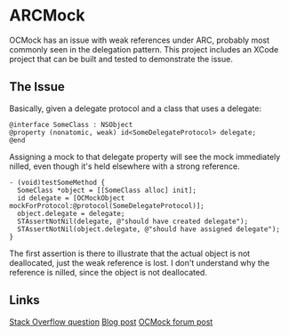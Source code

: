 # ARCMock

OCMock has an issue with weak references under ARC, probably most commonly seen
in the delegation pattern. This project includes an XCode project that can be
built and tested to demonstrate the issue.

## The Issue

Basically, given a delegate protocol and a class that uses a delegate:

    @interface SomeClass : NSObject
    @property (nonatomic, weak) id<SomeDelegateProtocol> delegate;
    @end

Assigning a mock to that delegate property will see the mock immediately
nilled, even though it's held elsewhere with a strong reference.

    - (void)testSomeMethod {
      SomeClass *object = [[SomeClass alloc] init];
      id delegate = [OCMockObject mockForProtocol:@protocol(SomeDelegateProtocol)];
      object.delegate = delegate;
      STAssertNotNil(delegate, @"should have created delegate");
      STAssertNotNil(object.delegate, @"should have assigned delegate");
    }

The first assertion is there to illustrate that the actual object is not
deallocated, just the weak reference is lost. I don't understand why the
reference is nilled, since the object is not deallocated.

## Links

[Stack Overflow question](http://stackoverflow.com/questions/8675054/why-is-my-objects-weak-delegate-property-nil-in-my-unit-tests)
[Blog post](http://blog.adamstegman.com/nil-weak-reference-to-an-ocmock-mock-object.html)
[OCMock forum post](http://www.mulle-kybernetik.com/forum/viewtopic.php?f=4&t=252)
